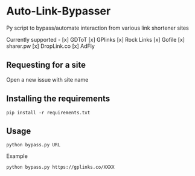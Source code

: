 # Auto-Link-Bypasser

Py script to bypass/automate interaction from various link shortener sites

Currently supported -
[x] GDToT
[x] GPlinks
[x] Rock Links
[x] Gofile
[x] sharer.pw
[x] DropLink.co
[x] AdFly

## Requesting for a site

Open a new issue with site name

## Installing the requirements

`pip install -r requirements.txt`


## Usage

`python bypass.py URL`

Example

`python bypass.py https://gplinks.co/XXXX`

